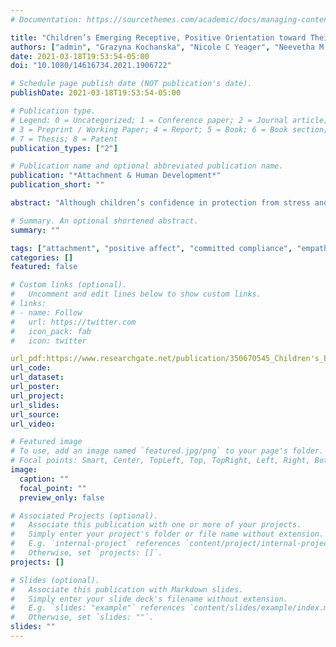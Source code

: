 ```yaml
---
# Documentation: https://sourcethemes.com/academic/docs/managing-content/

title: "Children’s Emerging Receptive, Positive Orientation toward Their Parents in the Network of Early Attachment Relationships"
authors: ["admin", "Grazyna Kochanska", "Nicole C Yeager", "Neevetha M Sivagurunathan", "Rochelle L Praska", "Robin J Campbell", "Sung Yi Shin"]
date: 2021-03-18T19:53:54-05:00
doi: "10.1080/14616734.2021.1906722"

# Schedule page publish date (NOT publication's date).
publishDate: 2021-03-18T19:53:54-05:00

# Publication type.
# Legend: 0 = Uncategorized; 1 = Conference paper; 2 = Journal article;
# 3 = Preprint / Working Paper; 4 = Report; 5 = Book; 6 = Book section;
# 7 = Thesis; 8 = Patent
publication_types: ["2"]

# Publication name and optional abbreviated publication name.
publication: "*Attachment & Human Development*"
publication_short: ""

abstract: "Although children’s confidence in protection from stress and threat is often seen as the key benefit of secure attachment, scholars have increasingly come to appreciate the role of early security in inaugurating the child’s receptive, positive orientation toward the parent – a foundation for cooperative parent-child relationships and successful socialization. However, few studies have considered the child’s early attachment organization and receptive, positive orientation in the context of early relationships with both the mother and the father. Further, few studies have compared all four main attachment groups (secure, avoidant, resistant, and disorganized), and utilized multiple observational measures of children’s receptive, positive orientation toward each parent. In 192 mother-child and 186 father-child dyads from community families, children’s attachment was assessed at 15-17 months in Strange Situation Paradigm. Aspects of receptive, positive orientation toward each parent – positive affect, committed compliance, empathic concern, and restraint in response to parental prohibition – were observed in naturalistic laboratory contexts. Generally, securely attached children were more receptive and positive than insecure, although specific effects depended on the measure, comparison group (avoidant, resistant, disorganized), and the relationship (mother- or father-child). For positive orientation in the father-child dyad, being secure with both parents conferred a modest additional benefit."

# Summary. An optional shortened abstract.
summary: ""

tags: ["attachment", "positive affect", "committed compliance", "empathy", "restraint", "mother-child relationship", "father-child relationship"]
categories: []
featured: false

# Custom links (optional).
#   Uncomment and edit lines below to show custom links.
# links:
# - name: Follow
#   url: https://twitter.com
#   icon_pack: fab
#   icon: twitter

url_pdf:https://www.researchgate.net/publication/350670545_Children's_Emerging_Receptive_Positive_Orientation_toward_Their_Parents_in_the_Network_of_Early_Attachment_Relationships
url_code:
url_dataset:
url_poster:
url_project:
url_slides:
url_source:
url_video:

# Featured image
# To use, add an image named `featured.jpg/png` to your page's folder. 
# Focal points: Smart, Center, TopLeft, Top, TopRight, Left, Right, BottomLeft, Bottom, BottomRight.
image:
  caption: ""
  focal_point: ""
  preview_only: false

# Associated Projects (optional).
#   Associate this publication with one or more of your projects.
#   Simply enter your project's folder or file name without extension.
#   E.g. `internal-project` references `content/project/internal-project/index.md`.
#   Otherwise, set `projects: []`.
projects: []

# Slides (optional).
#   Associate this publication with Markdown slides.
#   Simply enter your slide deck's filename without extension.
#   E.g. `slides: "example"` references `content/slides/example/index.md`.
#   Otherwise, set `slides: ""`.
slides: ""
---
```

